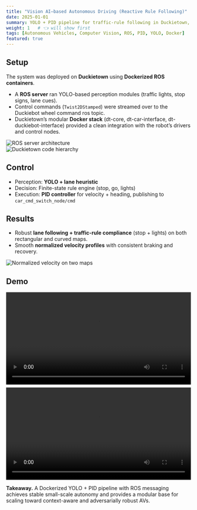 ```yaml
---
title: "Vision AI–based Autonomous Driving (Reactive Rule Following)"
date: 2025-01-01
summary: YOLO + PID pipeline for traffic-rule following in Duckietown, running with Dockerized ROS server integration.
weight: 1   # 👈 will show first
tags: [Autonomous Vehicles, Computer Vision, ROS, PID, YOLO, Docker]
featured: true
---
```


## Setup  
The system was deployed on **Duckietown** using **Dockerized ROS containers**.  
- A **ROS server** ran YOLO-based perception modules (traffic lights, stop signs, lane cues).  
- Control commands (`Twist2DStamped`) were streamed over to the Duckiebot wheel command ros topic.  
- Duckietown’s modular **Docker stack** (dt-core, dt-car-interface, dt-duckiebot-interface) provided a clean integration with the robot’s drivers and control nodes.  

![ROS server architecture](/uploads/ros_server.png)  
![Duckietown code hierarchy](/uploads/code_hierarchy.png)  

## Control  
- Perception: **YOLO + lane heuristic**  
- Decision: Finite-state rule engine (stop, go, lights)  
- Execution: **PID controller** for velocity + heading, publishing to `car_cmd_switch_node/cmd`  

## Results  
- Robust **lane following + traffic-rule compliance** (stop + lights) on both rectangular and curved maps.  
- Smooth **normalized velocity profiles** with consistent braking and recovery.  

![Normalized velocity on two maps](/uploads/Reactive_velocity.jpg)  

## Demo  
<video src="/uploads/Yolo1.mp4" controls playsinline style="width:100%;"></video>  
<video src="/uploads/Yolo2.mp4" controls playsinline style="width:100%; margin-top:0.5rem;"></video>  

**Takeaway.** A Dockerized YOLO + PID pipeline with ROS messaging achieves stable small-scale autonomy and provides a modular base for scaling toward context-aware and adversarially robust AVs.  
